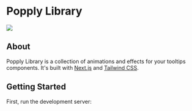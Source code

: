 # Popply Library

[![](https://api.netlify.com/api/v1/badges/573427a2-3294-4e3c-a57b-370fb7876994/deploy-status)](https://app.netlify.com/sites/popply-library/deploys)

## About

Popply Library is a collection of animations and effects for your tooltips components.
It's built with [Next.js](https://nextjs.org/) and [Tailwind CSS](https://tailwindcss.com/).

## Getting Started

First, run the development server:


